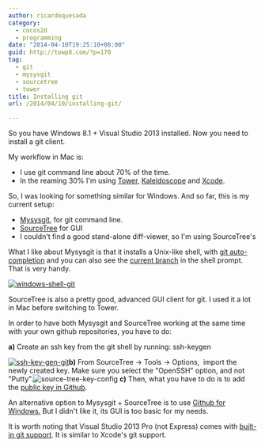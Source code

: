 ```yaml
---
author: ricardoquesada
category:
  - cocos2d
  - programming
date: "2014-04-10T19:25:10+00:00"
guid: http://towp8.com/?p=170
tag:
  - git
  - mysysgit
  - sourcetree
  - tower
title: Installing git
url: /2014/04/10/installing-git/

---
```

So you have Windows 8.1 + Visual Studio 2013 installed. Now you need to install a git client.

My workflow in Mac is:

- I use git command line about 70% of the time.
- In the reaming 30% I'm using [Tower](http://www.git-tower.com/), [Kaleidoscope](http://www.kaleidoscopeapp.com/) and [Xcode](http://www.raywenderlich.com/51351/how-to-use-git-source-control-with-xcode-in-ios-7).

So, I was looking for something similar for Windows. And so far, this is my current setup:

- [Mysysgit](http://msysgit.github.io/), for git command line.
- [SourceTree](http://www.sourcetreeapp.com/) for GUI
- I couldn't find a good stand-alone diff-viewer, so I'm using SourceTree's

What I like about Mysysgit is that it installs a Unix-like shell, with [git auto-completion](http://code-worrier.com/blog/autocomplete-git/) and you can also see the [current branch](http://code-worrier.com/blog/git-branch-in-bash-prompt/) in the shell prompt. That is very handy.

[![windows-shell-git](/wp-content/uploads/2014/04/windows-shell-git.png?w=676)](/wp-content/uploads/2014/04/windows-shell-git.png)

SourceTree is also a pretty good, advanced GUI client for git. I used it a lot in Mac before switching to Tower.

In order to have both Mysysgit and SourceTree working at the same time with your own github repositories, you have to do:

**a)** Create an ssh key from the git shell by running: ssh-keygen

[![ssh-key-gen-git](/wp-content/uploads/2014/04/ssh-key-gen-git.png?w=676)](/wp-content/uploads/2014/04/ssh-key-gen-git.png)**b)** From SourceTree -> Tools -> Options,  import the newly created key. Make sure you select the "OpenSSH" option, and not "Putty".![source-tree-key-config](/wp-content/uploads/2014/04/source-tree-key-config.png?w=676) **c)** Then, what you have to do is to add the [public key in Github](https://help.github.com/articles/generating-ssh-keys#step-3-add-your-ssh-key-to-github).

An alternative option to Mysysgit + SourceTree is to use [Github for Windows.](https://windows.github.com/) But I didn't like it, its GUI is too basic for my needs.

It is worth noting that Visual Studio 2013 Pro (not Express) comes with [built-in git support](http://msdn.microsoft.com/en-us/library/hh850437.aspx). It is similar to Xcode's git support.
